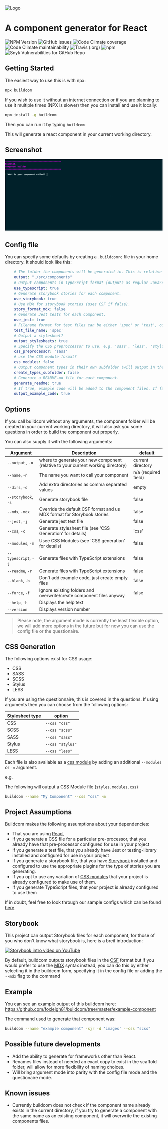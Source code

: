 ![Logo](./logo.png)

# A component generator for React

![NPM Version](https://img.shields.io/npm/v/buildcom?style=for-the-badge)
![GitHub issues](https://img.shields.io/github/issues/foxleigh81/buildcom?style=for-the-badge)
![Code Climate coverage](https://img.shields.io/codeclimate/coverage/foxleigh81/buildcom?style=for-the-badge)
![Code Climate maintainability](https://img.shields.io/codeclimate/maintainability/foxleigh81/buildcom?style=for-the-badge)
![Travis (.org)](https://img.shields.io/travis/foxleigh81/buildcom?style=for-the-badge)
![npm](https://img.shields.io/npm/dt/buildcom?style=for-the-badge)
![Snyk Vulnerabilities for GitHub Repo](https://img.shields.io/snyk/vulnerabilities/github/foxleigh81/buildcom?style=for-the-badge)

## Getting Started

The easiest way to use this is with npx:

```bash
npx buildcom
```

If you wish to use it without an internet connection or if you are planning to use it multiple times (NPX is slower) then you can install and use it locally:

```bash
npm install -g buildcom
```

Then you can run it by typing `buildcom`

This will generate a react component in your current working directory.

## Screenshot

![How buildcom runs](./example.gif)

## Config file

You can specify some defaults by creating a `.buildcomrc` file in your home directory. It should look like this:

```yaml
    # The folder the components will be generated in. This is relative to the current working directory.
    output: "./src/components"
    # Output components in TypeScript format (outputs as regular JavaScript files if false).
    use_typescript: true
    # Generate storybook stories for each component.
    use_storybook: true
    # Use MDX for storybook stories (uses CSF if false).
    story_format_mdx: false
    # Generate Jest tests for each component.
    use_jest: true
    # Filename format for test files can be either 'spec' or 'test', outputs as index.[choice].[ext].
    test_file_name: 'spec'
    # Output a stylesheet?
    output_stylesheets: true
    # Specify the CSS preproccessor to use, e.g. 'sass', 'less', 'stylus', 'scss', or 'none'.
    css_preprocessor: 'sass'
    # use the CSS module format?
    css_modules: false
    # Output component types in their own subfolder (will output in the components index file if false).
    create_types_subfolder: false
    # Generate a README.md file for each component.
    generate_readme: true
    # If true, example code will be added to the component files. If false, the files will be bare-bones.
    output_example_code: true
```
## Options 

If you call buildcom without any arguments, the component folder will be created in your current working directory, it will also ask you some questions in order to build the component out properly.

You can also supply it with the following arguments:

Argument | Description | default
---- | ---- | ----
`--output` , `-o` | where to generate your new component (relative to your current working directory) | current directory
`--name`, `-n` | The name you want to call your component | n/a (required field)
`--dirs`, `-d` | Add extra directories as comma separated values | empty
`--storybook`, `-s` | Generate storybook file | false
`--mdx`, `-mdx` | Override the default CSF format and us MDX format for Storybook stories | false
`--jest`, `-j` | Generate jest test file | false
`--css`, `-c` | Generate stylesheet file (see 'CSS Generation' for details) | 'css'
`--modules`, `-m` | Usee CSS Modules (see 'CSS generation' for details) | false
`--typescript`, `-t` | Generate files with TypeScript extensions | false
`--readme`, `-r` | Generate files with TypeScript extensions | false
`--blank`, `-b` | Don't add example code, just create empty files | false
`--force`, `-f` | Ignore existing folders and overwrite/create component files anyway | false
`--help`, `-h` | Displays the help text
`--version` | Displays version number

> Please note, the argument mode is currently the least flexible option, we will add more options in the future but for now you can use the config file or the questionaire.
## CSS Generation

The following options exist for CSS usage:

- CSS
- SASS
- SCSS
- Stylus
- LESS

If you are using the questionnaire, this is covered in the questions. If using arguments then you can choose from the following options:

Stylesheet type | option
--- | ---
CSS | `--css "css"`
SCSS | `--css "scss"`
SASS | `--css "sass"`
Stylus | `--css "stylus"`
LESS | `--css "less"`

Each file is also available as a [css module](https://github.com/css-modules/css-modules) by adding an additional `--modules` or `-m` argument.

e.g.

The following will output a CSS Module file (`styles.modules.css`)

```bash
buildcom --name "My Component" --css "css" -m 
```

## Project Assumptions

Buildcom makes the following assumptions about your dependencies:

- That you are using [React](https://reactjs.org/)
- If you generate a CSS file for a particular pre-processor, that you already have that pre-processor configured for use in your project
- If you generate a test file, that you already have Jest or testing-library installed and configured for use in your project
- If you generate a storybook file, that you have [Storybook](https://storybook.js.org/) installed and configured to use the appropriate plugins for the type of stories you are generating.
- If you opt to use any variation of [CSS modules](https://github.com/css-modules/css-modules) that your project is already configured to make use of them.
- If you generate TypeScript files, that your project is already configured to use them

If in doubt, feel free to look through our sample configs which can be found [here](examples/example-project-config)

## Storybook

This project can output Storybook files for each component, for those of you who don't know what storybook is, here is a breif introduction:

[![Storybook intro video on YouTube](https://i.imgur.com/FDvR6zl.jpg)](https://www.youtube.com/watch?v=p-LFh5Y89eM)

By default, buildcom outputs storybook files in the [CSF](https://storybook.js.org/docs/formats/component-story-format/) format but if you would prefer to use the [MDX](https://github.com/storybookjs/storybook/blob/next/addons/docs/docs/mdx.md) syntax instead, you can do this by either selecting it in the buildcom form, specifying it in the config file or adding the `--mdx` flag to the command

## Example 

You can see an example output of this buildcom here: https://github.com/foxleigh81/buildcom/tree/master/example-component

The command used to generate that component was:

```bash
buildcom --name "example component" -sjr -d 'images' --css "scss"
```
## Possible future developments
- Add the ability to generate for frameworks other than React.
- Renames files instead of needed an exact copy to exist in the scaffold folder, will allow for more flexibility of naming choices.
- Will bring argument mode into parity with the config file mode and the questionaire mode.
## Known issues
- Currently buildcom does not check if the component name already exists in the current directory, if you try to generate a component with the same name as an existing component, it will overwrite the existing components files.
